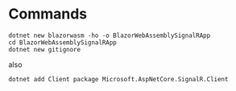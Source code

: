 # Commands

```
dotnet new blazorwasm -ho -o BlazorWebAssemblySignalRApp
cd BlazorWebAssemblySignalRApp
dotnet new gitignore
```

also 

```
dotnet add Client package Microsoft.AspNetCore.SignalR.Client
```
